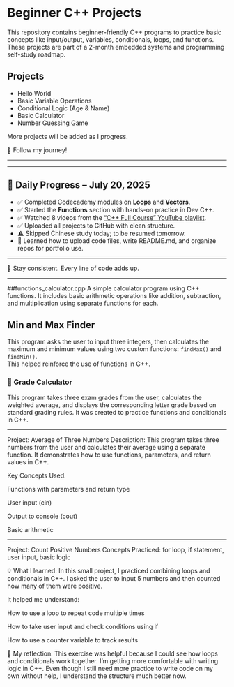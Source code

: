 # Beginner C++ Projects

This repository contains beginner-friendly C++ programs to practice basic concepts like input/output, variables, conditionals, loops, and functions. These projects are part of a 2-month embedded systems and programming self-study roadmap.

## Projects
- Hello World
- Basic Variable Operations
- Conditional Logic (Age & Name)
- Basic Calculator
- Number Guessing Game

More projects will be added as I progress.

🌱 Follow my journey!

---
---

## 📅 Daily Progress – July 20, 2025

- ✅ Completed Codecademy modules on **Loops** and **Vectors**.
- ✅ Started the **Functions** section with hands-on practice in Dev C++.
- ✅ Watched 8 videos from the [“C++ Full Course” YouTube playlist](https://youtube.com/playlist?list=PLUYQLIy5z5qFhtre18J7hK_d0N7kbhn8g).
- ✅ Uploaded all projects to GitHub with clean structure.
- ⚠️ Skipped Chinese study today; to be resumed tomorrow.
- 🧠 Learned how to upload code files, write README.md, and organize repos for portfolio use.

---

📌 Stay consistent. Every line of code adds up.

---

##functions_calculator.cpp
A simple calculator program using C++ functions. It includes basic arithmetic operations like addition, subtraction, and multiplication using separate functions for each.

## Min and Max Finder

This program asks the user to input three integers, then calculates the maximum and minimum values using two custom functions: `findMax()` and `findMin()`.  
This helped reinforce the use of functions in C++.

### 📘 Grade Calculator

This program takes three exam grades from the user, calculates the weighted average, and displays the corresponding letter grade based on standard grading rules.
It was created to practice functions and conditionals in C++.

---


 Project: Average of Three Numbers
Description:
This program takes three numbers from the user and calculates their average using a separate function. It demonstrates how to use functions, parameters, and return values in C++.

Key Concepts Used:

Functions with parameters and return type

User input (cin)

Output to console (cout)

Basic arithmetic

---

Project: Count Positive Numbers
Concepts Practiced: for loop, if statement, user input, basic logic

💡 What I learned:
In this small project, I practiced combining loops and conditionals in C++. I asked the user to input 5 numbers and then counted how many of them were positive.

It helped me understand:

How to use a loop to repeat code multiple times

How to take user input and check conditions using if

How to use a counter variable to track results

🧠 My reflection:
This exercise was helpful because I could see how loops and conditionals work together. I’m getting more comfortable with writing logic in C++. Even though I still need more practice to write code on my own without help, I understand the structure much better now.











